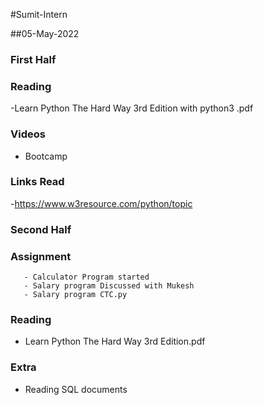 #Sumit-Intern

##05-May-2022

### First Half
### Reading
 -Learn Python The Hard Way 3rd Edition with python3 .pdf

### Videos
- Bootcamp

### Links Read
 -https://www.w3resource.com/python/topic

### Second Half
### Assignment
       - Calculator Program started
       - Salary program Discussed with Mukesh
       - Salary program CTC.py

### Reading
 - Learn Python The Hard Way 3rd Edition.pdf

### Extra
 - Reading SQL documents
